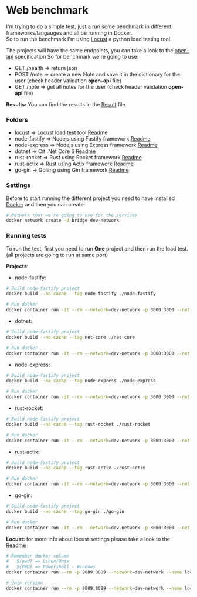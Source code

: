 # Web benchmark

I'm trying to do a simple test, just a run some benchmark in different frameworks/langauges and all be running in Docker.  
So to run the benchmark I'm using [Locust](https://locust.io/) a python load testing tool.

The projects will have the same endpoints, you can take a look to the [open-api](./open-api.spec.yaml) specification
So for benchmark we're going to use:
- GET /health => return json
- POST /note => create a new Note and save it in the dictionary for the user (check header validation **open-api** file)
- GET /note => get all notes for the user (check header validation **open-api** file)

**Results:** You can find the results in the [Result](./Result.md) file.  
 

### Folders
- locust => Locust load test tool [Readme](./locust/Readme.md)
- node-fastify => Nodejs using Fastify framework [Readme](./node-fastify/Readme.md)
- node-express => Nodejs using Express framework [Readme](./node-express/Readme.md)
- dotnet => C# .Net Core 6 [Readme](./net-core/Readme.md)
- rust-rocket => Rust using Rocket framework [Readme](./rust-rocket/Readme.md)
- rust-actix => Rust using Actix framework [Readme](./rust-actix/Readme.md)
- go-gin -> Golang using Gin framework [Readme](./go-gin/Readme.md)

### Settings
Before to start running the different project you need to have installed [Docker](https://www.docker.com/) and then you can create:
```bash
# Network that we're going to use for the services
docker network create -d bridge dev-network
```


### Running tests
To run the test, first you need to run **One** project and then run the load test. (all projects are going to run at same port)

**Projects:**
- node-fastify:
```bash
# Build node-fastify project
docker build --no-cache --tag node-fastify ./node-fastify

# Run docker
docker container run -it --rm --network=dev-network -p 3000:3000 --net-alias api --name node-fastify node-fastify
```

- dotnet:
```bash
# Build node-fastify project
docker build --no-cache --tag net-core ./net-core

# Run docker
docker container run -it --rm --network=dev-network -p 3000:3000 --net-alias api --name net-core net-core
```

- node-express:
```bash
# Build node-fastify project
docker build --no-cache --tag node-express ./node-express

# Run docker
docker container run -it --rm --network=dev-network -p 3000:3000 --net-alias api --name node-express node-express
```

- rust-rocket:
```bash
# Build node-fastify project
docker build --no-cache --tag rust-rocket ./rust-rocket

# Run docker
docker container run -it --rm --network=dev-network -p 3000:3000 --net-alias api --name rust-rocket rust-rocket
```

- rust-actix:
```bash
# Build node-fastify project
docker build --no-cache --tag rust-actix ./rust-actix

# Run docker
docker container run -it --rm --network=dev-network -p 3000:3000 --net-alias api --name rust-actix rust-actix
```

- go-gin:
```bash
# Build node-fastify project
docker build --no-cache --tag go-gin ./go-gin

# Run docker
docker container run -it --rm --network=dev-network -p 3000:3000 --net-alias api --name go-gin go-gin
```

**Locust:**
for more info about locust settings please take a look to the [Readme](./locust/Readme.md)

```bash
# Remember docker volume
#   $(pwd) => Linux/Unix
#   ${PWD} => Powershell - Windows
docker container run --rm -p 8089:8089 --network=dev-network --name locust -w /locust -v ${PWD}/locust:/locust locustio/locust -f api-benchmark.py --headless --users 100 --spawn-rate 10 -t 60s -H http://api:3000

# Unix version
docker container run --rm -p 8089:8089 --network=dev-network --name locust -w /locust -v $(pwd)/locust:/locust locustio/locust -f api-benchmark.py --headless --users 100 --spawn-rate 10 -t 60s -H http://api:3000
```